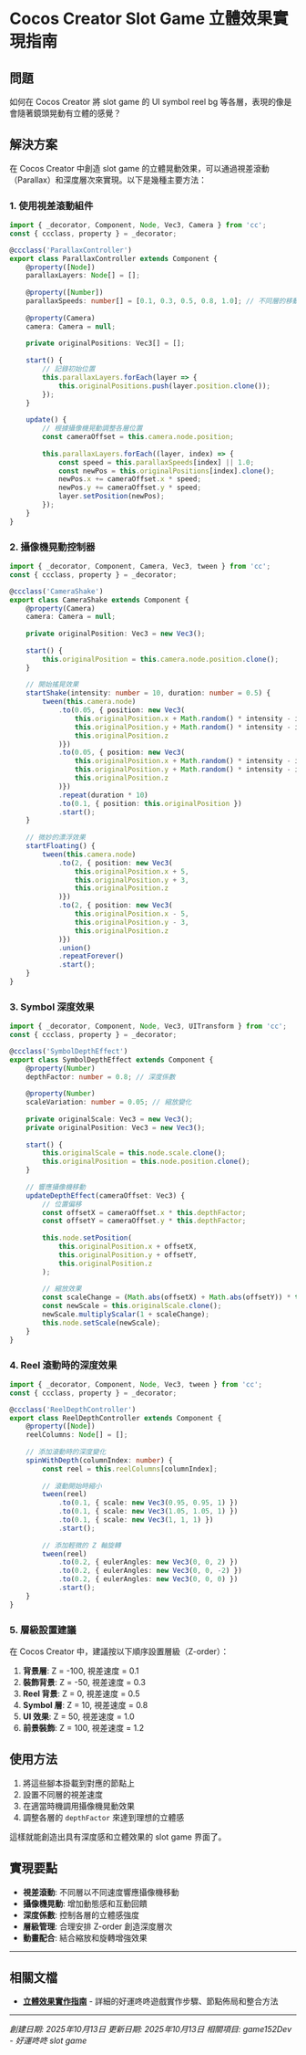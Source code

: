 # Cocos Creator Slot Game 立體效果實現指南

## 問題
如何在 Cocos Creator 將 slot game 的 UI symbol reel bg 等各層，表現的像是會隨著鏡頭晃動有立體的感覺？

## 解決方案

在 Cocos Creator 中創造 slot game 的立體晃動效果，可以通過視差滾動（Parallax）和深度層次來實現。以下是幾種主要方法：

### 1. 使用視差滾動組件

```typescript
import { _decorator, Component, Node, Vec3, Camera } from 'cc';
const { ccclass, property } = _decorator;

@ccclass('ParallaxController')
export class ParallaxController extends Component {
    @property([Node])
    parallaxLayers: Node[] = [];
    
    @property([Number])
    parallaxSpeeds: number[] = [0.1, 0.3, 0.5, 0.8, 1.0]; // 不同層的移動速度
    
    @property(Camera)
    camera: Camera = null;
    
    private originalPositions: Vec3[] = [];
    
    start() {
        // 記錄初始位置
        this.parallaxLayers.forEach(layer => {
            this.originalPositions.push(layer.position.clone());
        });
    }
    
    update() {
        // 根據攝像機晃動調整各層位置
        const cameraOffset = this.camera.node.position;
        
        this.parallaxLayers.forEach((layer, index) => {
            const speed = this.parallaxSpeeds[index] || 1.0;
            const newPos = this.originalPositions[index].clone();
            newPos.x += cameraOffset.x * speed;
            newPos.y += cameraOffset.y * speed;
            layer.setPosition(newPos);
        });
    }
}
```

### 2. 攝像機晃動控制器

```typescript
import { _decorator, Component, Camera, Vec3, tween } from 'cc';
const { ccclass, property } = _decorator;

@ccclass('CameraShake')
export class CameraShake extends Component {
    @property(Camera)
    camera: Camera = null;
    
    private originalPosition: Vec3 = new Vec3();
    
    start() {
        this.originalPosition = this.camera.node.position.clone();
    }
    
    // 開始搖晃效果
    startShake(intensity: number = 10, duration: number = 0.5) {
        tween(this.camera.node)
            .to(0.05, { position: new Vec3(
                this.originalPosition.x + Math.random() * intensity - intensity/2,
                this.originalPosition.y + Math.random() * intensity - intensity/2,
                this.originalPosition.z
            )})
            .to(0.05, { position: new Vec3(
                this.originalPosition.x + Math.random() * intensity - intensity/2,
                this.originalPosition.y + Math.random() * intensity - intensity/2,
                this.originalPosition.z
            )})
            .repeat(duration * 10)
            .to(0.1, { position: this.originalPosition })
            .start();
    }
    
    // 微妙的漂浮效果
    startFloating() {
        tween(this.camera.node)
            .to(2, { position: new Vec3(
                this.originalPosition.x + 5,
                this.originalPosition.y + 3,
                this.originalPosition.z
            )})
            .to(2, { position: new Vec3(
                this.originalPosition.x - 5,
                this.originalPosition.y - 3,
                this.originalPosition.z
            )})
            .union()
            .repeatForever()
            .start();
    }
}
```

### 3. Symbol 深度效果

```typescript
import { _decorator, Component, Node, Vec3, UITransform } from 'cc';
const { ccclass, property } = _decorator;

@ccclass('SymbolDepthEffect')
export class SymbolDepthEffect extends Component {
    @property(Number)
    depthFactor: number = 0.8; // 深度係數
    
    @property(Number)
    scaleVariation: number = 0.05; // 縮放變化
    
    private originalScale: Vec3 = new Vec3();
    private originalPosition: Vec3 = new Vec3();
    
    start() {
        this.originalScale = this.node.scale.clone();
        this.originalPosition = this.node.position.clone();
    }
    
    // 響應攝像機移動
    updateDepthEffect(cameraOffset: Vec3) {
        // 位置偏移
        const offsetX = cameraOffset.x * this.depthFactor;
        const offsetY = cameraOffset.y * this.depthFactor;
        
        this.node.setPosition(
            this.originalPosition.x + offsetX,
            this.originalPosition.y + offsetY,
            this.originalPosition.z
        );
        
        // 縮放效果
        const scaleChange = (Math.abs(offsetX) + Math.abs(offsetY)) * this.scaleVariation;
        const newScale = this.originalScale.clone();
        newScale.multiplyScalar(1 + scaleChange);
        this.node.setScale(newScale);
    }
}
```

### 4. Reel 滾動時的深度效果

```typescript
import { _decorator, Component, Node, Vec3, tween } from 'cc';
const { ccclass, property } = _decorator;

@ccclass('ReelDepthController')
export class ReelDepthController extends Component {
    @property([Node])
    reelColumns: Node[] = [];
    
    // 添加滾動時的深度變化
    spinWithDepth(columnIndex: number) {
        const reel = this.reelColumns[columnIndex];
        
        // 滾動開始時縮小
        tween(reel)
            .to(0.1, { scale: new Vec3(0.95, 0.95, 1) })
            .to(0.1, { scale: new Vec3(1.05, 1.05, 1) })
            .to(0.1, { scale: new Vec3(1, 1, 1) })
            .start();
            
        // 添加輕微的 Z 軸旋轉
        tween(reel)
            .to(0.2, { eulerAngles: new Vec3(0, 0, 2) })
            .to(0.2, { eulerAngles: new Vec3(0, 0, -2) })
            .to(0.2, { eulerAngles: new Vec3(0, 0, 0) })
            .start();
    }
}
```

### 5. 層級設置建議

在 Cocos Creator 中，建議按以下順序設置層級（Z-order）：

1. **背景層**: Z = -100, 視差速度 = 0.1
2. **裝飾背景**: Z = -50, 視差速度 = 0.3  
3. **Reel 背景**: Z = 0, 視差速度 = 0.5
4. **Symbol 層**: Z = 10, 視差速度 = 0.8
5. **UI 效果**: Z = 50, 視差速度 = 1.0
6. **前景裝飾**: Z = 100, 視差速度 = 1.2

## 使用方法

1. 將這些腳本掛載到對應的節點上
2. 設置不同層的視差速度
3. 在適當時機調用攝像機晃動效果
4. 調整各層的 `depthFactor` 來達到理想的立體感

這樣就能創造出具有深度感和立體效果的 slot game 界面了。

## 實現要點

- **視差滾動**: 不同層以不同速度響應攝像機移動
- **攝像機晃動**: 增加動態感和互動回饋
- **深度係數**: 控制各層的立體感強度
- **層級管理**: 合理安排 Z-order 創造深度層次
- **動畫配合**: 結合縮放和旋轉增強效果

---

## 相關文檔

- **[立體效果實作指南](./Cocos-Creator-Depth-Effects-Implementation-Guide.md)** - 詳細的好運咚咚遊戲實作步驟、節點佈局和整合方法

---
*創建日期: 2025年10月13日*
*更新日期: 2025年10月13日*
*相關項目: game152Dev - 好運咚咚 slot game*